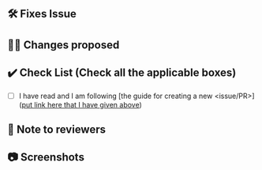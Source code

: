 <!-- If your PR fixes an open issue, use `Closes #101` to link your PR with the issue. #101 stands for the issue number you are fixing -->

## 🛠️ Fixes Issue

<!-- Remove this section if not applicable -->

<!-- Example: Closes #31 -->

## 👨‍💻 Changes proposed

<!-- List all the proposed changes in your PR -->

## ✔️ Check List (Check all the applicable boxes) <!-- Follow the below conventions to check the box -->

<!-- Mark all the applicable boxes. To mark the box as done follow the following conventions -->
<!--
[x] - Correct; marked as done
[ ] - Not correct; marked as **not** done
-->

- [ ] I have read and I am following [the guide for creating a new <issue/PR>]([put link here that I have given above](https://github.com/WalkingPal/walking-pal-web/blob/dev/.docs/CONTRIBUTING.md#make-sure-to-follow-these-when-opening-issues))

## 📄 Note to reviewers

<!-- Add notes to reviewers if applicable -->

## 📷 Screenshots
